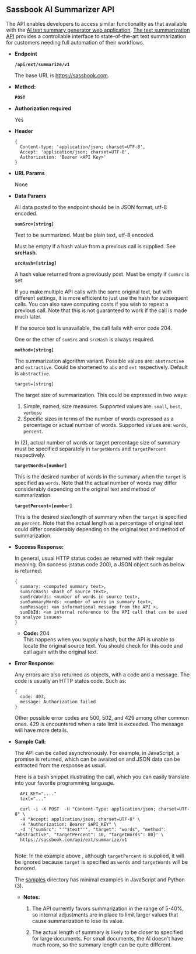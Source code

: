 **Sassbook AI Summarizer API**
----
  The API enables developers to access similar functionality as that available
   with the [AI text summary generator web application](https://sassbook.com/ai-summarizer
   "AI summary generator supporting both extractive and abstractive summarization").
  [The text summarization API](https://sassbook.com/ai-text-summarizer-api
"Sassbook AI Text summarizer API is the most advanced API automatic text summarization.") provides a controllable interface to state-of-the-art text summarization for customers needing full automation of their workflows.
  
* **Endpoint**

  __`/api/ext/summarize/v1`__
  
  The base URL is https://sassbook.com.

* **Method:**
  
  
  __`POST`__
  
*  **Authorization required**  

  
   Yes
  
*  **Header**


  
    ```
    {
      Content-type: 'application/json; charset=UTF-8',
      Accept: 'application/json; charset=UTF-8',
      Authorization: 'Bearer <API Key>'
    }
    ```

*  **URL Params**

    None


* **Data Params**

  
    All data posted to the endpoint should be in JSON format, utf-8 encoded.
    
    
    
    __`sumSrc=[string]`__
    
    Text to be summarized. Must be plain text,  utf-8 encoded.
    
    Must be empty if a hash value from a previous call is supplied. See **srcHash**.
    
    
    __`srcHash=[string]`__
    
    A hash value returned from a previously post. Must be empty if `sumSrc` is set.
    
    
    If you make multiple API calls with the same original text, but with different
    settings, it is more efficient to just use the hash for subsequent calls. You
    can also save computing costs if you wish to repeat a previous call. Note 
    that this is not guaranteed to work if the call is made much later.
    
    If the source text is unavailable, the call fails with error code 204.
    
    One or the other of `sumSrc` and `srcHash` is always required.
  
  
    __`method=[string]`__
        
    The summarization algorithm variant. Possible values are: `abstractive` and `extractive`.
    Could be shortened to `abs` and `ext` respectively. Default is `abstractive`.
    
    
    `target=[string]`
        
    The target size of summarization. This could be expressed in two ways:
    
    1. Simple, named, size measures. Supported values are: `small`, `best`, `verbose`
    2. Specific sizes in terms of the number of words expressed as a percentage 
    or actual number of words. Supported values are: `words`, `percent`.
    
    In (2), actual number of words or target percentage size of summary must be 
    specified separately in `targetWords` and `targetPercent` respectively.
    
    
    __`targetWords=[number]`__
        
    This is the desired number of words in the summary when the `target` is specified
    as `words`. Note that the actual number of words may differ considerably depending
    on the original text and method of summarization.
    
    __`targetPercent=[number]`__
        
    This is the desired size/length of summary when the `target` is specified
    as `percent`. Note that the actual length as a percentage of original text
    could differ considerably depending on the original text and method of summarization.

* **Success Response:**
  
  In general, usual HTTP status codes ae returned with their regular meaning. On success
  (status code 200), a JSON object such as below is returned:
  
    ```
    {
      summary: <computed summary text>,
      sumSrcHash: <hash of source text>,
      sumSrcWords: <number of words in source text>,
      sumSummaryWords: <number of words in summary text>,
      sumMessage: <an informational message from the API >,
      sumDbId: <an internal reference to the API call that can be used to analyze issues>
    }
    ```
    

  * **Code:** 204 <br />
    This happens when you supply a hash, but the API is unable to locate the original
    source text. You should check for this code and call again with the original text.
 
* **Error Response:**

  Any errors are also returned as objects, with a code and a message. The code is usually
  an HTTP status code. Such as:
  
  ```
  {
    code: 403,
    message: Authorization failed
  }
  ```
    
    Other possible error codes are 500, 502, and 429 among other common ones. 429 is encountered
    when a rate limit is exceeded. The message will have more details.


* **Sample Call:**

  The API can be called asynchronously. For example, in JavaScript, a promise is returned, which 
  can be awaited on and JSON data can be extracted from the response as usual.
  
  Here is a bash snippet illustrating the call, which you can easily translate into your favorite
  programming language.
  
  ```
    API_KEY="...."
    text="..."
    
    curl -i -X POST  -H "Content-Type: application/json; charset=UTF-8" \
    -H "Accept: application/json; charset=UTF-8" \
    -H "Authorization: Bearer $API_KEY" \
    -d '{"sumSrc": "'"$text"'", "target": "words", "method": "abstractive", "targetPercent": 10, "targetWords": 80}' \
    https://sassbook.com/api/ext/summarize/v1
   
    ```
    Note: In the example above , although `targetPercent` is supplied, it will be ignored because
    `target` is specified as `words` and `targetWords` will be honored.
    
    The [samples](./samples) directory has minimal examples in JavaScript and Python (3).
    
  * **Notes:**

    1. The API currently favors summarization in the range of 5-40%, so internal adjustments are in place
    to limit larger values that cause summarization to lose its value.
    
    2. The actual length of summary is likely to be closer to specified for
    large documents.
    For small documents, the AI doesn't have much room, so the summary length
    can be quite different.
